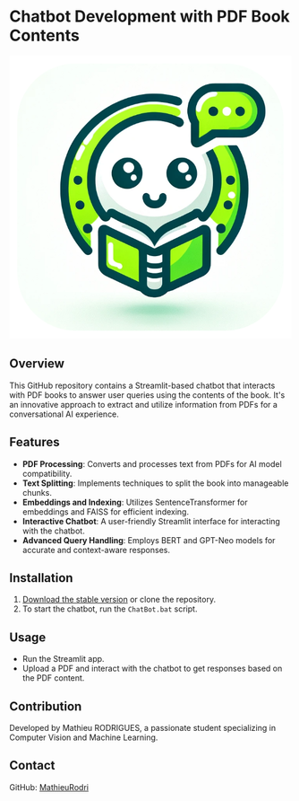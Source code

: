 # Chatbot Development with PDF Book Contents


![ChatBot Logo](https://github.com/MathieuRodri/Chatbot/blob/main/assets/logo.png)


## Overview
This GitHub repository contains a Streamlit-based chatbot that interacts with PDF books to answer user queries using the contents of the book. It's an innovative approach to extract and utilize information from PDFs for a conversational AI experience.

## Features
- **PDF Processing**: Converts and processes text from PDFs for AI model compatibility.
- **Text Splitting**: Implements techniques to split the book into manageable chunks.
- **Embeddings and Indexing**: Utilizes SentenceTransformer for embeddings and FAISS for efficient indexing.
- **Interactive Chatbot**: A user-friendly Streamlit interface for interacting with the chatbot.
- **Advanced Query Handling**: Employs BERT and GPT-Neo models for accurate and context-aware responses.

## Installation
1. [Download the stable version](https://github.com/MathieuRodri/Chatbot/releases/tag/1.1) or clone the repository.
2. To start the chatbot, run the `ChatBot.bat` script.

## Usage
- Run the Streamlit app.
- Upload a PDF and interact with the chatbot to get responses based on the PDF content.

## Contribution
Developed by Mathieu RODRIGUES, a passionate student specializing in Computer Vision and Machine Learning.

## Contact
GitHub: [MathieuRodri](https://github.com/MathieuRodri)
